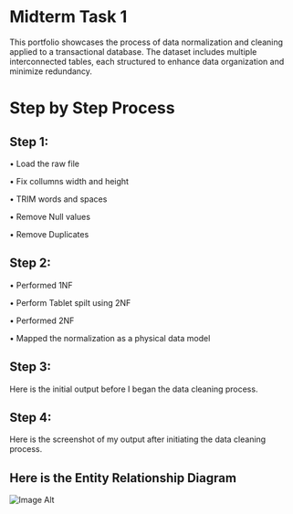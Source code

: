 # Midterm Task 1
This portfolio showcases the process of data normalization and cleaning applied to a transactional database. The dataset includes multiple interconnected tables, each structured to enhance data organization and minimize redundancy.

# Step by Step Process

## Step 1:

• Load the raw file

• Fix collumns width and height

• TRIM words and spaces

• Remove Null values

• Remove Duplicates

## Step 2:

• Performed 1NF

• Perform Tablet spilt using 2NF

• Performed 2NF

• Mapped the normalization as a physical data model

## Step 3:
Here is the initial output before I began the data cleaning process.

## Step 4: 
Here is the screenshot of my output after initiating the data cleaning process.

## Here is the Entity Relationship Diagram 
![Image Alt](https://github.com/artjohnamaro/EDM-V3/blob/7968688b55ba0792630eb256bc5736108bfe95be/images/ERD%20(ART%20JOHN%20AMARO).png)
